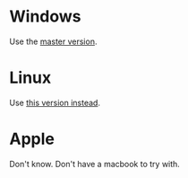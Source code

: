 # Windows
Use the [master version](https://github.com/soermejo/CSCU9T4Practical1/tree/master).

# Linux
Use [this version instead](https://github.com/soermejo/CSCU9T4Practical1/tree/linux-ui).

# Apple
Don't know. Don't have a macbook to try with.
